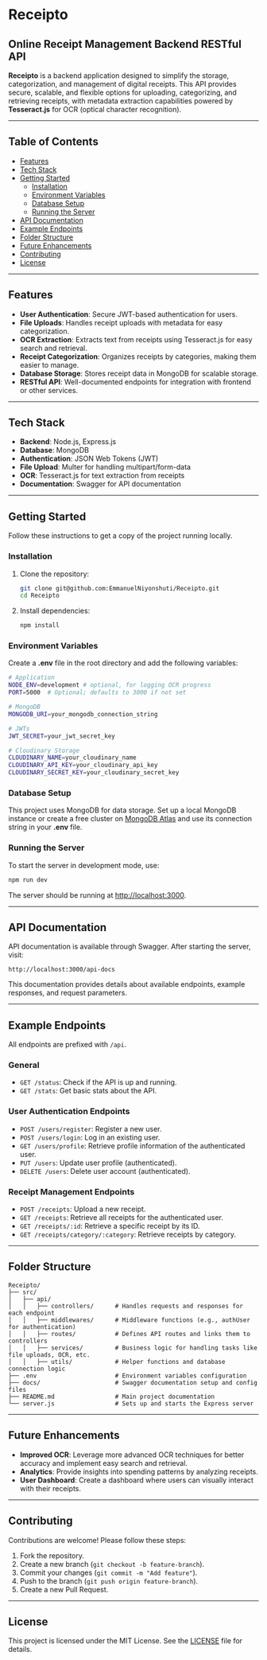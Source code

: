 # Receipto

## Online Receipt Management Backend RESTful API

**Receipto** is a backend application designed to simplify the storage, categorization, and management of digital receipts. This API provides secure, scalable, and flexible options for uploading, categorizing, and retrieving receipts, with metadata extraction capabilities powered by **Tesseract.js** for OCR (optical character recognition).

---

## Table of Contents

- [Features](#features)
- [Tech Stack](#tech-stack)
- [Getting Started](#getting-started)
  - [Installation](#installation)
  - [Environment Variables](#environment-variables)
  - [Database Setup](#database-setup)
  - [Running the Server](#running-the-server)
- [API Documentation](#api-documentation)
- [Example Endpoints](#example-endpoints)
- [Folder Structure](#folder-structure)
- [Future Enhancements](#future-enhancements)
- [Contributing](#contributing)
- [License](#license)

---

## Features

- **User Authentication**: Secure JWT-based authentication for users.
- **File Uploads**: Handles receipt uploads with metadata for easy categorization.
- **OCR Extraction**: Extracts text from receipts using Tesseract.js for easy search and retrieval.
- **Receipt Categorization**: Organizes receipts by categories, making them easier to manage.
- **Database Storage**: Stores receipt data in MongoDB for scalable storage.
- **RESTful API**: Well-documented endpoints for integration with frontend or other services.

---

## Tech Stack

- **Backend**: Node.js, Express.js
- **Database**: MongoDB
- **Authentication**: JSON Web Tokens (JWT)
- **File Upload**: Multer for handling multipart/form-data
- **OCR**: Tesseract.js for text extraction from receipts
- **Documentation**: Swagger for API documentation

---

## Getting Started

Follow these instructions to get a copy of the project running locally.

### Installation

1. Clone the repository:

   ```bash
   git clone git@github.com:EmmanuelNiyonshuti/Receipto.git
   cd Receipto
   ```

2. Install dependencies:

   ```bash
   npm install
   ```

### Environment Variables

Create a **.env** file in the root directory and add the following variables:

```bash
# Application
NODE_ENV=development # optional, for logging OCR progress
PORT=5000  # Optional; defaults to 3000 if not set

# MongoDB
MONGODB_URI=your_mongodb_connection_string

# JWTs
JWT_SECRET=your_jwt_secret_key

# Cloudinary Storage
CLOUDINARY_NAME=your_cloudinary_name
CLOUDINARY_API_KEY=your_cloudinary_api_key
CLOUDINARY_SECRET_KEY=your_cloudinary_secret_key
```

### Database Setup

This project uses MongoDB for data storage. Set up a local MongoDB instance or create a free cluster on [MongoDB Atlas](https://www.mongodb.com/atlas/database) and use its connection string in your **.env** file.

### Running the Server

To start the server in development mode, use:

```bash
npm run dev
```

The server should be running at [http://localhost:3000](http://localhost:3000).

---

## API Documentation

API documentation is available through Swagger. After starting the server, visit:

```plaintext
http://localhost:3000/api-docs
```

This documentation provides details about available endpoints, example responses, and request parameters.

---

## Example Endpoints

All endpoints are prefixed with `/api`.

### General

- `GET /status`: Check if the API is up and running.
- `GET /stats`: Get basic stats about the API.

### User Authentication Endpoints

- `POST /users/register`: Register a new user.
- `POST /users/login`: Log in an existing user.
- `GET /users/profile`: Retrieve profile information of the authenticated user.
- `PUT /users`: Update user profile (authenticated).
- `DELETE /users`: Delete user account (authenticated).

### Receipt Management Endpoints

- `POST /receipts`: Upload a new receipt.
- `GET /receipts`: Retrieve all receipts for the authenticated user.
- `GET /receipts/:id`: Retrieve a specific receipt by its ID.
- `GET /receipts/category/:category`: Retrieve receipts by category.

---

## Folder Structure

```plaintext
Receipto/
├── src/
│   ├── api/
│   │   ├── controllers/      # Handles requests and responses for each endpoint
│   │   ├── middlewares/      # Middleware functions (e.g., authUser for authentication)
│   │   ├── routes/           # Defines API routes and links them to controllers
│   │   ├── services/         # Business logic for handling tasks like file uploads, OCR, etc.
│   │   ├── utils/            # Helper functions and database connection logic
├── .env                      # Environment variables configuration
├── docs/                     # Swagger documentation setup and config files
├── README.md                 # Main project documentation
└── server.js                 # Sets up and starts the Express server
```
---

## Future Enhancements
- **Improved OCR**: Leverage more advanced OCR techniques for better accuracy and implement easy search and retrieval.
- **Analytics**: Provide insights into spending patterns by analyzing receipts.
- **User Dashboard**: Create a dashboard where users can visually interact with their receipts.

---

## Contributing

Contributions are welcome! Please follow these steps:

1. Fork the repository.
2. Create a new branch (`git checkout -b feature-branch`).
3. Commit your changes (`git commit -m "Add feature"`).
4. Push to the branch (`git push origin feature-branch`).
5. Create a new Pull Request.

---

## License

This project is licensed under the MIT License. See the [LICENSE](LICENSE) file for details.